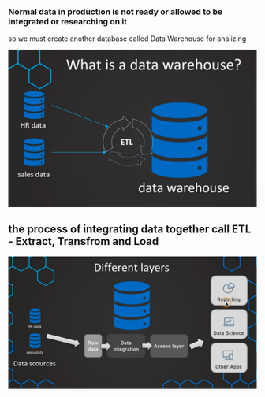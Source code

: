 ### Normal data in production is not ready or allowed to be integrated or researching on it

so we must create another database called Data Warehouse for analizing

![data-warehouse](data-warehouse.png)

## the process of integrating data together call ETL - Extract, Transfrom and Load

![data-warehouse-process](data-warehouse-process.png)
